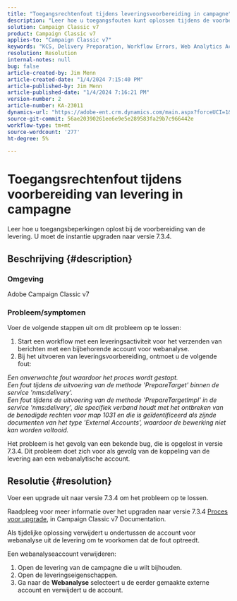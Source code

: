 ```yaml
---
title: "Toegangsrechtenfout tijdens leveringsvoorbereiding in campagne"
description: "Leer hoe u toegangsfouten kunt oplossen tijdens de voorbereiding van de levering vanwege onvoldoende rechten voor map 1031."
solution: Campaign Classic v7
product: Campaign Classic v7
applies-to: "Campaign Classic v7"
keywords: "KCS, Delivery Preparation, Workflow Errors, Web Analytics Account"
resolution: Resolution
internal-notes: null
bug: false
article-created-by: Jim Menn
article-created-date: "1/4/2024 7:15:40 PM"
article-published-by: Jim Menn
article-published-date: "1/4/2024 7:16:21 PM"
version-number: 2
article-number: KA-23011
dynamics-url: "https://adobe-ent.crm.dynamics.com/main.aspx?forceUCI=1&pagetype=entityrecord&etn=knowledgearticle&id=280c24a5-35ab-ee11-be37-6045bd006268"
source-git-commit: 56ae20390261ee6e9e5e289583fa29b7c966442e
workflow-type: tm+mt
source-wordcount: '277'
ht-degree: 5%

---
```


# Toegangsrechtenfout tijdens voorbereiding van levering in campagne


Leer hoe u toegangsbeperkingen oplost bij de voorbereiding van de levering. U moet de instantie upgraden naar versie 7.3.4.

## Beschrijving {#description}


### Omgeving

Adobe Campaign Classic v7

### Probleem/symptomen

Voer de volgende stappen uit om dit probleem op te lossen:

1. Start een workflow met een leveringsactiviteit voor het verzenden van berichten met een bijbehorende account voor webanalyse.
2. Bij het uitvoeren van leveringsvoorbereiding, ontmoet u de volgende fout:


*Een onverwachte fout waardoor het proces wordt gestopt.
<br>Een fout tijdens de uitvoering van de methode &#39;PrepareTarget&#39; binnen de service &#39;nms:delivery&#39;. 
<br>Een fout tijdens de uitvoering van de methode &#39;PrepareTargetImpl&#39; in de service &#39;nms:delivery&#39;, die specifiek verband houdt met het ontbreken van de benodigde rechten voor map 1031 en die is geïdentificeerd als zijnde documenten van het type &#39;External Accounts&#39;, waardoor de bewerking niet kan worden voltooid.*

Het probleem is het gevolg van een bekende bug, die is opgelost in versie 7.3.4. Dit probleem doet zich voor als gevolg van de koppeling van de levering aan een webanalytische account.




## Resolutie {#resolution}


Voer een upgrade uit naar versie 7.3.4 om het probleem op te lossen.

Raadpleeg voor meer informatie over het upgraden naar versie 7.3.4 [Proces voor upgrade](https://experienceleague.adobe.com/docs/campaign-classic/using/getting-started/starting-with-adobe-campaign/faq/faq-build-upgrade.html?lang=en), in Campaign Classic v7 Documentation.

Als tijdelijke oplossing verwijdert u ondertussen de account voor webanalyse uit de levering om te voorkomen dat de fout optreedt.

Een webanalyseaccount verwijderen:

1. Open de levering van de campagne die u wilt bijhouden.
2. Open de leveringseigenschappen.
3. Ga naar de <b>Webanalyse</b> selecteert u de eerder gemaakte externe account en verwijdert u de account.

